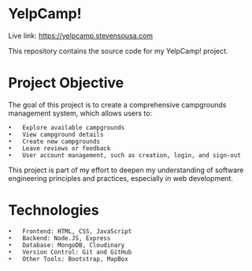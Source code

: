 # YelpCamp!

Live link: https://yelpcamp.stevensousa.com

This repository contains the source code for my YelpCamp! project.

# Project Objective

The goal of this project is to create a comprehensive campgrounds management system, which allows users to:

	•	Explore available campgrounds
	•	View campground details
 	•	Create new campgrounds
	•	Leave reviews or feedback
 	•	User account management, such as creation, login, and sign-out
  

This project is part of my effort to deepen my understanding of software engineering principles and practices, especially in web development.

# Technologies

	•	Frontend: HTML, CSS, JavaScript
	•	Backend: Node.JS, Express
	•	Database: MongoDB, Cloudinary
	•	Version Control: Git and GitHub
	•	Other Tools: Bootstrap, MapBox
